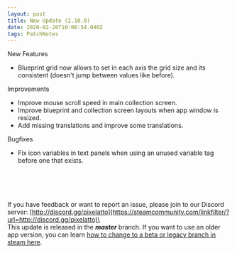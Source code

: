 ```yaml
---
layout: post
title: New Update (2.10.0)
date: 2020-02-20T10:08:54.040Z
tags: PatchNotes
---
```

<!--StartFragment-->

New Features

* Blueprint grid now allows to set in each axis the grid size and its consistent (doesn't jump between values like before).



Improvements

* Improve mouse scroll speed in main collection screen.
* Improve blueprint and collection screen layouts when app window is resized.
* Add missing translations and improve some translations.



Bugfixes

* Fix icon variables in text panels when using an unused variable tag before one that exists.

\
\
\
\
If you have feedback or want to report an issue, please join to our Discord server: [http://discord.gg/pixelatto](https://steamcommunity.com/linkfilter/?url=http://discord.gg/pixelatto)\
\
This update is released in the ***master*** branch. If you want to use an older app version, you can learn [how to change to a beta or legacy branch in steam here](https://steamcommunity.com/linkfilter/?url=https://steamcommunity.com/sharedfiles/filedetails/?id=1129108624).

<!--EndFragment-->